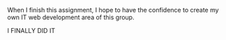 When I finish this assignment, I hope to have the confidence to create my own IT web development area of this group.


I FINALLY DID IT
